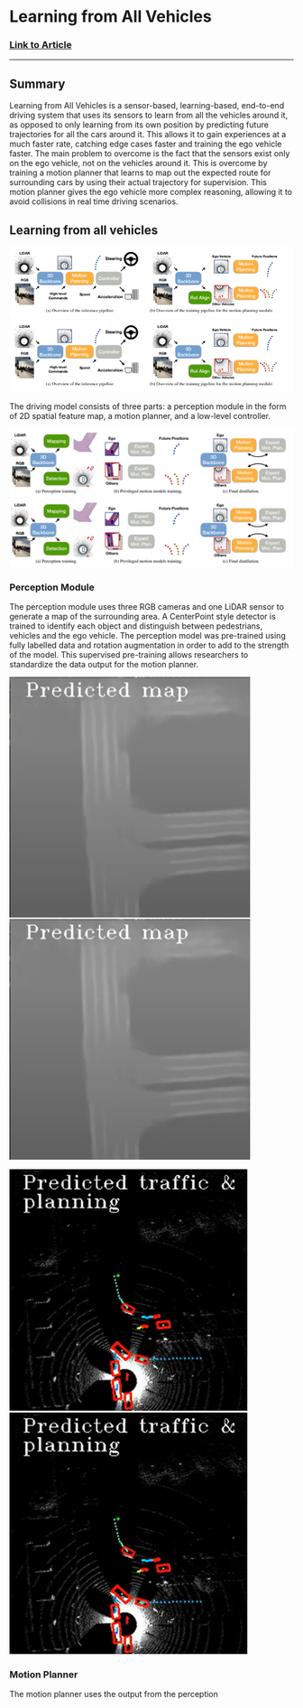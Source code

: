 # Learning from All Vehicles
### [Link to Article](https://arxiv.org/pdf/2203.11934.pdf)
---
## Summary
Learning from All Vehicles is a sensor-based, learning-based, end-to-end driving system that uses its sensors to learn from all the vehicles around it, as opposed to only learning from its own position by predicting future trajectories for all the cars around it. This allows it to gain experiences at a much faster rate, catching edge cases faster and training the ego vehicle faster. The main problem to overcome is the fact that the sensors exist only on the ego vehicle, not on the vehicles around it. This is overcome by training a motion planner that learns to map out the expected route for surrounding cars by using their actual trajectory for supervision. This motion planner gives the ego vehicle more complex reasoning, allowing it to avoid collisions in real time driving scenarios. 

## Learning from all vehicles
![Alt text](./3-1.png)
<img src="./3-1.png">

The driving model consists of three parts: a perception module in the form of 2D spatial feature map, a motion planner, and a low-level controller. 

![Alt text](./3-2.png)
<img src="./3-2.png">

### Perception Module
The perception module uses three RGB cameras and one LiDAR sensor to generate a map of the surrounding area. A CenterPoint style detector is trained to identify each object and distinguish between pedestrians, vehicles and the ego vehicle. The perception model was pre-trained using fully labelled data and rotation augmentation in order to add to the strength of the model. This supervised pre-training allows researchers to standardize the data output for the motion planner. 

![Alt text](./3-3.png)
<img src="./3-3.png">

![Alt text](./3-4.png)
<img src="./3-4.png">

### Motion Planner
The motion planner uses the output from the perception 

